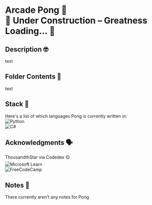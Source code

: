 # Arcade Pong 🏓<br />🚧 Under Construction – Greatness Loading... 🚀

## Description 🤓
text

## Folder Contents 📂
text

## Stack 🧮
Here's a list of which languages Pong is currently written in:<br />
![Python](https://img.shields.io/badge/python-3670A0?style=for-the-badge&logo=python&logoColor=ffdd54)<br />
![C#](https://img.shields.io/badge/c%23-%23239120.svg?style=for-the-badge&logo=csharp&logoColor=white)

## Acknowledgments 🗣
ThousandthStar via Codedex 🟡<br />
![Microsoft Learn](https://img.shields.io/badge/Microsoft_Learn-258ffa?style=for-the-badge&logo=microsoft&logoColor=white)<br />
![FreeCodeCamp](https://img.shields.io/badge/Freecodecamp-%23123.svg?&style=for-the-badge&logo=freecodecamp&logoColor=green)

## Notes 📝
There currently aren't any notes for Pong
